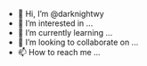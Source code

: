 - 👋 Hi, I’m @darknightwy
- 👀 I’m interested in ...
- 🌱 I’m currently learning ...
- 💞️ I’m looking to collaborate on ...
- 📫 How to reach me ...

<!---
darknightwy/darknightwy is a ✨ special ✨ repository because its `README.md` (this file) appears on your GitHub profile.
You can click the Preview link to take a look at your changes.
--->

